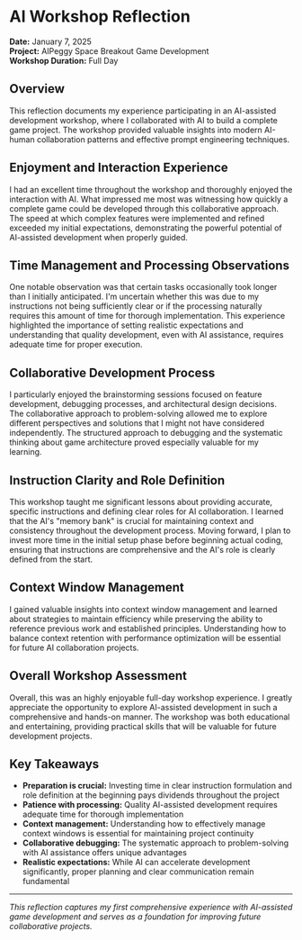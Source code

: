 # AI Workshop Reflection

**Date:** January 7, 2025  
**Project:** AIPeggy Space Breakout Game Development  
**Workshop Duration:** Full Day

## Overview

This reflection documents my experience participating in an AI-assisted development workshop, where I collaborated with AI to build a complete game project. The workshop provided valuable insights into modern AI-human collaboration patterns and effective prompt engineering techniques.

## Enjoyment and Interaction Experience

I had an excellent time throughout the workshop and thoroughly enjoyed the interaction with AI. What impressed me most was witnessing how quickly a complete game could be developed through this collaborative approach. The speed at which complex features were implemented and refined exceeded my initial expectations, demonstrating the powerful potential of AI-assisted development when properly guided.

## Time Management and Processing Observations

One notable observation was that certain tasks occasionally took longer than I initially anticipated. I'm uncertain whether this was due to my instructions not being sufficiently clear or if the processing naturally requires this amount of time for thorough implementation. This experience highlighted the importance of setting realistic expectations and understanding that quality development, even with AI assistance, requires adequate time for proper execution.

## Collaborative Development Process

I particularly enjoyed the brainstorming sessions focused on feature development, debugging processes, and architectural design decisions. The collaborative approach to problem-solving allowed me to explore different perspectives and solutions that I might not have considered independently. The structured approach to debugging and the systematic thinking about game architecture proved especially valuable for my learning.

## Instruction Clarity and Role Definition

This workshop taught me significant lessons about providing accurate, specific instructions and defining clear roles for AI collaboration. I learned that the AI's "memory bank" is crucial for maintaining context and consistency throughout the development process. Moving forward, I plan to invest more time in the initial setup phase before beginning actual coding, ensuring that instructions are comprehensive and the AI's role is clearly defined from the start.

## Context Window Management

I gained valuable insights into context window management and learned about strategies to maintain efficiency while preserving the ability to reference previous work and established principles. Understanding how to balance context retention with performance optimization will be essential for future AI collaboration projects.

## Overall Workshop Assessment

Overall, this was an highly enjoyable full-day workshop experience. I greatly appreciate the opportunity to explore AI-assisted development in such a comprehensive and hands-on manner. The workshop was both educational and entertaining, providing practical skills that will be valuable for future development projects.

## Key Takeaways

- **Preparation is crucial:** Investing time in clear instruction formulation and role definition at the beginning pays dividends throughout the project
- **Patience with processing:** Quality AI-assisted development requires adequate time for thorough implementation
- **Context management:** Understanding how to effectively manage context windows is essential for maintaining project continuity
- **Collaborative debugging:** The systematic approach to problem-solving with AI assistance offers unique advantages
- **Realistic expectations:** While AI can accelerate development significantly, proper planning and clear communication remain fundamental

---

_This reflection captures my first comprehensive experience with AI-assisted game development and serves as a foundation for improving future collaborative projects._
